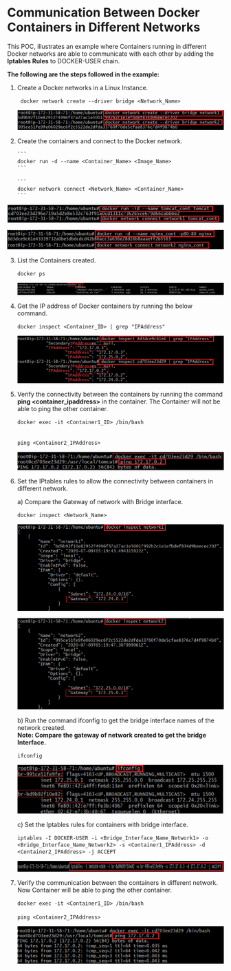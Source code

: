 # Communication Between Docker Containers in Different Networks



This POC, illustrates an example where Containers running in different Docker networks are able to communicate with each other by adding the **Iptables Rules** to DOCKER-USER chain.

**The following are the steps followed in the example:**
 
1.	Create a Docker networks in a Linux Instance.

         docker network create --driver bridge <Network_Name>
       
    ![Alt text](https://github.com/Protontech-1803/devops/blob/master/DockerNetworks/CreateNetwork.png)
       
       
2.	Create the containers and connect to the Docker network.

        ```
        docker run -d --name <Container_Name> <Image_Name>
        ```

        ```
        docker network connect <Network_Name> <Container_Name>
        ```

   ![Alt text](https://github.com/Protontech-1803/devops/blob/master/DockerNetworks/CreateContainer1.png)
   
   ![Alt text](https://github.com/Protontech-1803/devops/blob/master/DockerNetworks/CreateContainer2.png)   


3.	List the Containers created.

        docker ps
       
    ![Alt text](https://github.com/Protontech-1803/devops/blob/master/DockerNetworks/ContainerList.png)



4. Get the IP address of Docker containers by running the below command.

       docker inspect <Container_ID> | grep "IPAddress"
       
    ![Alt text](https://github.com/Protontech-1803/devops/blob/master/DockerNetworks/GetContainerIP.png)


5. Verify the connectivity between the containers by running the command **ping <container_ipaddress>** in the container. The Container will not be able to ping the other container.

       docker exec -it <Container1_ID> /bin/bash


       ping <Container2_IPAddress>
       
    ![Alt text](https://github.com/Protontech-1803/devops/blob/master/DockerNetworks/Ping1.png)


6.	Set the IPtables rules to allow the connectivity between containers in different network.

    a)	Compare the Gateway of network with Bridge interface.
    
        docker inspect <Network_Name>
       
      ![Alt text](https://github.com/Protontech-1803/devops/blob/master/DockerNetworks/Gateway1.png)
    
      ![Alt text](https://github.com/Protontech-1803/devops/blob/master/DockerNetworks/Gateway2.png)
    
    
    b) Run the command ifconfig to get the bridge interface names of the network created.  
    **Note: Compare the gateway of network created to get the bridge Interface.**
    
        ifconfig
       
      ![Alt text](https://github.com/Protontech-1803/devops/blob/master/DockerNetworks/ifconfig.png)
    

    c)	Set the Iptables rules for containers with bridge interface.
   
        iptables -I DOCKER-USER -i <Bridge_Interface_Name_Network1> -o <Bridge_Interface_Name_Network2> -s <Container1_IPAddress> -d <Container2_IPAddress> -j ACCEPT
       
      ![Alt text](https://github.com/Protontech-1803/devops/blob/master/DockerNetworks/IPtable.png)
      
 
5. Verify the communication between the containers in different network. Now Container will be able to ping the other container.

       docker exec -it <Container1_ID> /bin/bash

       ping <Container2_IPAddress>
       
       
    ![Alt text](https://github.com/Protontech-1803/devops/blob/master/DockerNetworks/ping2.png)

